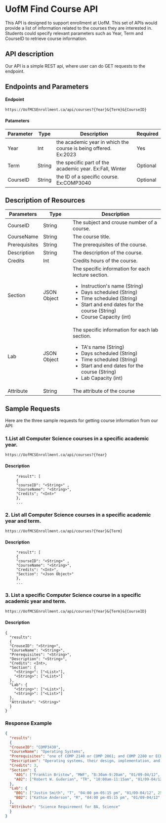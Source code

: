 # UofM Find Course API
This API is designed to support enrollment at UofM. This set of APIs would provide a list of information related to the courses they are interested in. Students could specify relevant parameters such as Year, Term and CourseID to retrieve course information.
## API description
Our API is a simple REST api, where user can do GET requests to the endpoint.

## Endpoints and Parameters
#### Endpoint
```https://UofMCSEnrollment.ca/api/courses?{Year}&{Term}&{CourseID}```
#### Patameters
| Parameter  | Type   | Description  | Required  |
|------------|--------|--------------|-----------|
| Year       | Int    | the academic year in which the course is being offered. Ex:2023|  Yes |
| Term       | String | the specific part of the academic year. Ex:Fall, Winter        |  Optional  |
| CourseID   | String | the ID of a specific course. Ex:COMP3040                       |  Optional  |

## Description of Resources
| **Parameters**  | **Type**  | **Description** |
|---|---|---|
| CourseID  | String  |  The subject and crouse number of a course. |
| CourseName  | String  |  The course title. |
| Prerequisites | String  | The prerequisites of the course.  |
| Description  | String  |  The description of the course. |
| Credits | Int  | Credits hours of the course. |
| Section | JSON Object  |  The specific information for each lecture section. <br> <ul><li>Instruction's name (String)</li><li>Days scheduled (String)</li><li>Time scheduled (String)</li><li>Start and end dates for the course (String)</li> <li>Course Capacity (int)</li></ul> |
| Lab  | JSON Object  | The specific information for each lab section. <br> <ul><li>TA's name (String)</li><li>Days scheduled (String)</li><li>Time scheduled (String)</li><li>Start and end dates for the course (String)</li> <li>Lab Capacity (int)</li></ul> |
| Attribute  | String  | The attribute of the course  |


## Sample Requests
Here are the three sample requests for getting course information from our API:

### 1.List all Computer Science courses in a specific academic year.
```https://UofMCSEnrollment.ca/api/courses?{Year}```
#### Description
```{
     "result": [
     {
     "courseID": "<String>" ,
     "CourseName": "<String>",
     "Credits"; "<Int>"
     },
     ...
```
### 2. List all Computer Science courses in a specific academic year and term.
```https://UofMCSEnrollment.ca/api/courses?{Year}&{Term}```
#### Description
```{
     "result": [
     {
     "courseID": "<String>" ,
     "CourseName": "<String>",
     "Credits": "<Int>",
     "Section": "<Json Object>"
     },
     ...
```

### 3. List a specific Computer Science course in a specific academic year and term.
```https://UofMCSEnrollment.ca/api/courses?{Year}&{Term}&{CourseID}```
#### Description
```
{
  "results":
  {
  "CrouseID": "<String>",
  "CourseName": "<String>",
  "Prerequisites": "<String>",
  "Description": "<String>",
  "Credits": <Int>,
  "Section": {
    "<String>": ["<List>"],
    "<String>": ["<List>"]
  },
  "Lab": {
    "<String>": ["<List>"],
    "<String>": ["<List>"]
  },
  "Attribute": "<String>"
  }
}
```


### Response Example
```json
{
  "results":
  {
  "CrouseID": "COMP3430",
  "CourseName": "Operating Systems",
  "Prerequisites": "one of COMP 2140 or COMP 2061; and COMP 2280 or ECE 3610.",
  "Description": "Operating systems, their design, implementation, and usage.",
  "Credits": 3,
  "Section": {
    "A01": ["Franklin Bristow", "MWF", "8:30am-9:20am", "01/09-04/12", 90],
    "A02": ["Robert W. Guderian", "TR", "10:00am-11:15am", "01/09-04/12", 90]
  },
  "Lab": {
    "B01": ["Justin Smith", "T", "04:00 pm-05:15 pm", "01/09-04/12", 25],
    "B02": ["Kathie Anderson", "R", "04:00 pm-05:15 pm", "01/09-04/12", 25]
  },
  "Attribute": "Science Requirement for BA, Science"
  }
}
```
